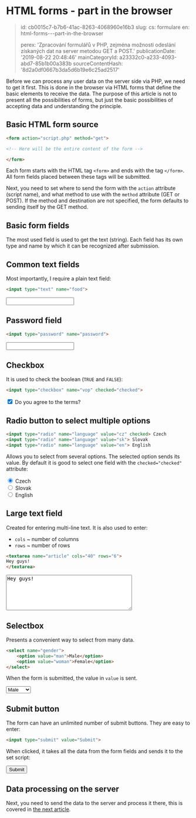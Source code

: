 HTML forms - part in the browser
================================

> id: cb0015c7-b7b6-41ac-8263-4068960e16b3
> slug:
> 	cs: formulare
> 	en: html-forms---part-in-the-browser
> 
> perex: 'Zpracování formulářů v PHP, zejména možnosti odeslání získaných dat na server metodou GET a POST.'
> publicationDate: '2019-08-22 20:48:46'
> mainCategoryId: a23332c0-a233-4093-abd7-85b1b00a383b
> sourceContentHash: '8d2a0df0667b3da5d6b19e6c25ad2517'

Before we can process any user data on the server side via PHP, we need to get it first. This is done in the browser via HTML forms that define the basic elements to receive the data. The purpose of this article is not to present all the possibilities of forms, but just the basic possibilities of accepting data and understanding the principle.

Basic HTML form source
-----------------------------

```html
<form action="script.php" method="get">

<!-- Here will be the entire content of the form -->

</form>
```


Each form starts with the HTML tag `<form>` and ends with the tag `</form>`. All form fields placed between these tags will be submitted.

Next, you need to set where to send the form with the `action` attribute (script name), and what method to use with the `method` attribute (GET or POST). If the method and destination are not specified, the form defaults to sending itself by the GET method.

Basic form fields
-------------------------

The most used field is used to get the text (string). Each field has its own type and name by which it can be recognized after submission.

Common text fields
------------------

Most importantly, I require a plain text field:

```html
<input type="text" name="food">
```

<input type="text" name="food">

Password field
---------------------

```html
<input type="password" name="password">
```

<input type="password" name="password">

Checkbox
--------

It is used to check the boolean (`TRUE` and `FALSE`):

```html
<input type="checkbox" name="vop" checked="checked">
```

<label>
	<input type="checkbox" name="vop" checked="checked"> Do you agree to the terms?
</label>

Radio button to select multiple options
------------------------------------

```html
<input type="radio" name="language" value="cz" checked> Czech
<input type="radio" name="language" value="sk"> Slovak
<input type="radio" name="language" value="en"> English
```


Allows you to select from several options. The selected option sends its value. By default it is good to select one field with the `checked="checked"` attribute:

<label>
	<input type="radio" name="language" value="cz" checked="checked"> Czech
</label><br>
<label>
	<input type="radio" name="language" value="en"> Slovak
</label><br>
<label>
	<input type="radio" name="language" value="en"> English
</label>

Large text field
------------------

Created for entering multi-line text. It is also used to enter:

- `cols` ~ number of columns
- `rows` ~ number of rows

```html
<textarea name="article" cols="40" rows="6">
Hey guys!
</textarea>
```

<textarea name="article" cols="40" rows="6">
Hey guys!
</textarea>

Selectbox
---------

Presents a convenient way to select from many data.

```html
<select name="gender">
	<option value="man">Male</option>
	<option value="woman">Female</option>
</select>
```

When the form is submitted, the value in `value` is sent.

<select name="gender">
	<option value="man">Male</option>
	<option value="woman">Female</option>
</select>

Submit button
---------------------

The form can have an unlimited number of submit buttons. They are easy to enter:

```html
<input type="submit" value="Submit">
```

When clicked, it takes all the data from the form fields and sends it to the set script:

<input type="submit" value="Submit">

Data processing on the server
-------------------------

Next, you need to send the data to the server and process it there, this is covered in <a href="/processing-formula-in-php">the next article</a>.
